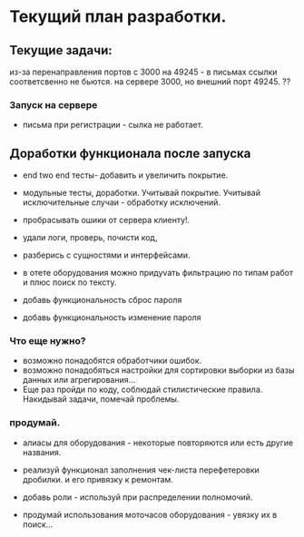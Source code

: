 # Текущий план разработки.



## Текущие задачи:
из-за перенаправления портов с 3000 на 49245 - в письмах ссылки соответсвенно не бьются. 
на сервере 3000, но внешний порт 49245. ??






### Запуск на сервере

* письма при регистрации - сылка не работает.




## Доработки функционала после запуска

* end two end тесты- добавить и увеличить покрытие.
* модульные тесты, доработки. Учитывай покрытие. Учитывай исключительные случаи - обработку исключений.


* пробрасывать ошики от сервера клиенту!.
* удали логи, проверь, почисти код, 
* разберись с сущностями и интерфейсами.
* в отете оборудования можно придуvать фильтрацию по типам работ и плюс поиск по тексту.
* добавь функциональность сброс пароля
* добавь функциональность изменение пароля

### Что еще нужно?
* возможно понадобятся обработчики ошибок.
* возможно понадобяться настройки для сортировки выборки из базы данных или агрегирования...
* Еще раз пройди по коду, соблюдай стилистические правила. Накидывай задачи, помечай проблемы.



### продумай.
* алиасы для оборудования - некоторые повторяются или есть другие названия.

* реализуй функционал заполнения чек-листа перефетеровки дробилки. и его привязку к ремонтам.


* добавь роли - используй при распределении полномочий.
* продумай использования моточасов оборудования - увязку их в поиск... 
